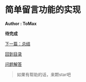 # 简单留言功能的实现

**Author : ToMax**

**待完成**

[下一篇：总结](https://github.com/XingToMax/DesignPatternDemo/blob/master/blogs/%E6%80%BB%E7%BB%93.md)

[回到目录](https://github.com/XingToMax/DesignPatternDemo/tree/master/blogs)

[问题解答](https://github.com/XingToMax/DesignPatternDemo/blob/master/blogs/%E9%97%AE%E9%A2%98%E8%A7%A3%E7%AD%94.md)
<br>

> 如果有帮助的话，来颗star吧

